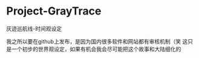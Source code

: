 # Project-GrayTrace
灰迹巡航线-时间观设定

我之所以要在github上发布，是因为国内很多软件和网站都有审核机制（笑
这只是一个初步的世界观设定，如果有机会我会尽可能把这个故事和大陆细化的
